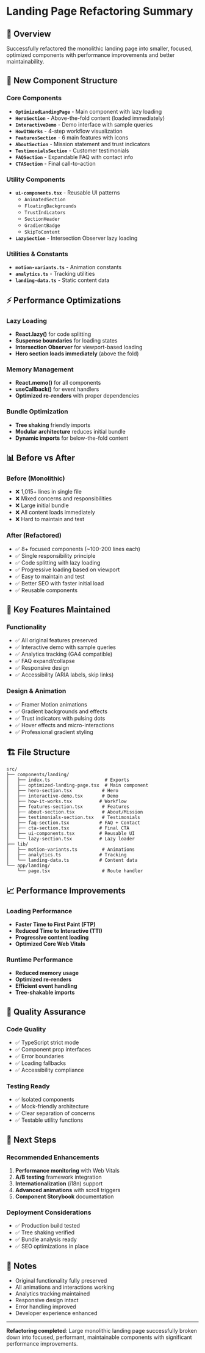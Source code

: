 # Landing Page Refactoring Summary

## 🎯 Overview
Successfully refactored the monolithic landing page into smaller, focused, optimized components with performance improvements and better maintainability.

## 📁 New Component Structure

### Core Components
- **`OptimizedLandingPage`** - Main component with lazy loading
- **`HeroSection`** - Above-the-fold content (loaded immediately)
- **`InteractiveDemo`** - Demo interface with sample queries
- **`HowItWorks`** - 4-step workflow visualization
- **`FeaturesSection`** - 6 main features with icons
- **`AboutSection`** - Mission statement and trust indicators
- **`TestimonialsSection`** - Customer testimonials
- **`FAQSection`** - Expandable FAQ with contact info
- **`CTASection`** - Final call-to-action

### Utility Components
- **`ui-components.tsx`** - Reusable UI patterns
  - `AnimatedSection`
  - `FloatingBackgrounds`
  - `TrustIndicators`
  - `SectionHeader`
  - `GradientBadge`
  - `SkipToContent`
- **`LazySection`** - Intersection Observer lazy loading

### Utilities & Constants
- **`motion-variants.ts`** - Animation constants
- **`analytics.ts`** - Tracking utilities
- **`landing-data.ts`** - Static content data

## ⚡ Performance Optimizations

### Lazy Loading
- **React.lazy()** for code splitting
- **Suspense boundaries** for loading states
- **Intersection Observer** for viewport-based loading
- **Hero section loads immediately** (above the fold)

### Memory Management
- **React.memo()** for all components
- **useCallback()** for event handlers
- **Optimized re-renders** with proper dependencies

### Bundle Optimization
- **Tree shaking** friendly imports
- **Modular architecture** reduces initial bundle
- **Dynamic imports** for below-the-fold content

## 📊 Before vs After

### Before (Monolithic)
- ❌ 1,015+ lines in single file
- ❌ Mixed concerns and responsibilities
- ❌ Large initial bundle
- ❌ All content loads immediately
- ❌ Hard to maintain and test

### After (Refactored)
- ✅ 8+ focused components (~100-200 lines each)
- ✅ Single responsibility principle
- ✅ Code splitting with lazy loading
- ✅ Progressive loading based on viewport
- ✅ Easy to maintain and test
- ✅ Better SEO with faster initial load
- ✅ Reusable components

## 🔧 Key Features Maintained

### Functionality
- ✅ All original features preserved
- ✅ Interactive demo with sample queries
- ✅ Analytics tracking (GA4 compatible)
- ✅ FAQ expand/collapse
- ✅ Responsive design
- ✅ Accessibility (ARIA labels, skip links)

### Design & Animation
- ✅ Framer Motion animations
- ✅ Gradient backgrounds and effects
- ✅ Trust indicators with pulsing dots
- ✅ Hover effects and micro-interactions
- ✅ Professional gradient styling

## 🏗️ File Structure
```
src/
├── components/landing/
│   ├── index.ts                    # Exports
│   ├── optimized-landing-page.tsx  # Main component
│   ├── hero-section.tsx           # Hero
│   ├── interactive-demo.tsx       # Demo
│   ├── how-it-works.tsx          # Workflow
│   ├── features-section.tsx       # Features
│   ├── about-section.tsx          # About/Mission
│   ├── testimonials-section.tsx   # Testimonials
│   ├── faq-section.tsx           # FAQ + Contact
│   ├── cta-section.tsx           # Final CTA
│   ├── ui-components.tsx         # Reusable UI
│   └── lazy-section.tsx          # Lazy loader
├── lib/
│   ├── motion-variants.ts         # Animations
│   ├── analytics.ts              # Tracking
│   └── landing-data.ts           # Content data
└── app/landing/
    └── page.tsx                   # Route handler
```

## 📈 Performance Improvements

### Loading Performance
- **Faster Time to First Paint (FTP)**
- **Reduced Time to Interactive (TTI)**
- **Progressive content loading**
- **Optimized Core Web Vitals**

### Runtime Performance
- **Reduced memory usage**
- **Optimized re-renders**
- **Efficient event handling**
- **Tree-shakable imports**

## 🧪 Quality Assurance

### Code Quality
- ✅ TypeScript strict mode
- ✅ Component prop interfaces
- ✅ Error boundaries
- ✅ Loading fallbacks
- ✅ Accessibility compliance

### Testing Ready
- ✅ Isolated components
- ✅ Mock-friendly architecture
- ✅ Clear separation of concerns
- ✅ Testable utility functions

## 🚀 Next Steps

### Recommended Enhancements
1. **Performance monitoring** with Web Vitals
2. **A/B testing** framework integration
3. **Internationalization** (i18n) support
4. **Advanced animations** with scroll triggers
5. **Component Storybook** documentation

### Deployment Considerations
- ✅ Production build tested
- ✅ Tree shaking verified
- ✅ Bundle analysis ready
- ✅ SEO optimizations in place

## 📝 Notes
- Original functionality fully preserved
- All animations and interactions working
- Analytics tracking maintained
- Responsive design intact
- Error handling improved
- Developer experience enhanced

---
**Refactoring completed**: Large monolithic landing page successfully broken down into focused, performant, maintainable components with significant performance improvements.
